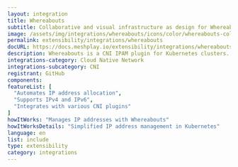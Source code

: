 ```yaml
---
layout: integration
title: Whereabouts
subtitle: Collaborative and visual infrastructure as design for Whereabouts
image: /assets/img/integrations/whereabouts/icons/color/whereabouts-color.svg
permalink: extensibility/integrations/whereabouts
docURL: https://docs.meshplay.io/extensibility/integrations/whereabouts
description: Whereabouts is a CNI IPAM plugin for Kubernetes clusters. It dynamically assigns IP addresses cluster-wide. Features both IPv4 and IPv6 addressing.
integrations-category: Cloud Native Network
integrations-subcategory: CNI
registrant: GitHub
components: 
featureList: [
  "Automates IP address allocation",
  "Supports IPv4 and IPv6",
  "Integrates with various CNI plugins"
]
howItWorks: "Manages IP addresses with Whereabouts"
howItWorksDetails: "Simplified IP address management in Kubernetes"
language: en
list: include
type: extensibility
category: integrations
---
```

